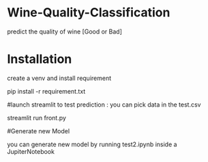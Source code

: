 # Wine-Quality-Classification
predict the quality of wine [Good or Bad]

# Installation

create a venv and install requirement

pip install -r requirement.txt

#launch streamlit to test prediction : you can pick data in the test.csv

streamlit run front.py

#Generate new Model

you can generate new model by running test2.ipynb inside a JupiterNotebook
